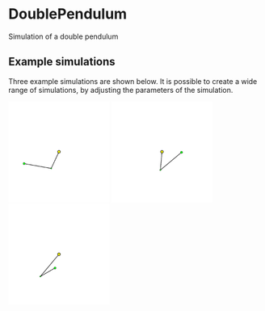 # DoublePendulum
Simulation of a double pendulum

## Example simulations
Three example simulations are shown below. It is possible to create a wide range of simulations, by adjusting the parameters of the simulation.

<p float="left">
<img src="https://github.com/FrankMarsman/DoublePendulum/blob/main/images/simple.gif" width="200" height="200">
<img src="https://github.com/FrankMarsman/DoublePendulum/blob/main/images/simple2.gif" width="200" height="200">
<img src="https://github.com/FrankMarsman/DoublePendulum/blob/main/images/simple3.gif" width="200" height="200">
</p>

